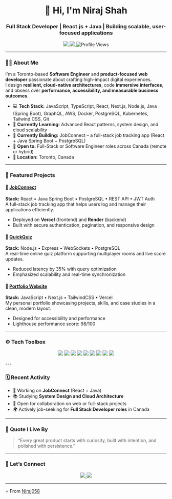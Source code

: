<!-- PROFILE README - Niraj Shah -->

<h1 align="center">👋 Hi, I'm Niraj Shah</h1>
<h3 align="center">Full Stack Developer | React.js + Java | Building scalable, user-focused applications</h3>

<p align="center">
  <a href="https://linkedin.com/in/shahnniraj" target="_blank">
    <img src="https://img.shields.io/badge/LinkedIn-0077B5?style=for-the-badge&logo=linkedin&logoColor=white"/>
  </a>
  <a href="mailto:shahnniraj.2025@gmail.com">
    <img src="https://img.shields.io/badge/Email-D14836?style=for-the-badge&logo=gmail&logoColor=white"/>
  </a>
  <img src="https://komarev.com/ghpvc/?username=Niraj058&label=Profile%20Views&color=blue&style=for-the-badge" alt="Profile Views"/>
</p>

---

### 👨‍💻 About Me
I'm a Toronto-based **Software Engineer** and **product-focused web developer** passionate about crafting high-impact digital experiences.  
I design **resilient, cloud-native architectures**, code **immersive interfaces**, and obsess over **performance, accessibility, and measurable business outcomes**.

- 💻 **Tech Stack:** JavaScript, TypeScript, React, Next.js, Node.js, Java (Spring Boot), GraphQL, AWS, Docker, PostgreSQL, Kubernetes, Tailwind CSS, Git  
- 🧠 **Currently Learning:** Advanced React patterns, system design, and cloud scalability  
- 🌱 **Currently Building:** JobConnect – a full-stack job tracking app (React + Java Spring Boot + PostgreSQL)  
- 🤝 **Open to:** Full-Stack or Software Engineer roles across Canada (remote or hybrid)  
- 📍 **Location:** Toronto, Canada  

---

### 🚀 Featured Projects

#### 🧩 [JobConnect](#)
**Stack:** React • Java Spring Boot • PostgreSQL • REST API • JWT Auth  
A full-stack job tracking app that helps users log and manage their applications efficiently.  
- Deployed on **Vercel** (frontend) and **Render** (backend)  
- Built with secure authentication, pagination, and responsive design  

#### 🧠 [QuickQuiz](#)
**Stack:** Node.js • Express • WebSockets • PostgreSQL  
A real-time online quiz platform supporting multiplayer rooms and live score updates.  
- Reduced latency by 35% with query optimization  
- Emphasized scalability and real-time synchronization  

#### 🎨 [Portfolio Website](#)
**Stack:** JavaScript • Next.js • TailwindCSS • Vercel  
My personal portfolio showcasing projects, skills, and case studies in a clean, modern layout.  
- Designed for accessibility and performance  
- Lighthouse performance score: 98/100  

---

### ⚙️ Tech Toolbox

<p align="center">
  <img src="https://img.shields.io/badge/Java-ED8B00?style=for-the-badge&logo=openjdk&logoColor=white"/>
  <img src="https://img.shields.io/badge/React-20232A?style=for-the-badge&logo=react&logoColor=61DAFB"/>
  <img src="https://img.shields.io/badge/Node.js-43853D?style=for-the-badge&logo=node.js&logoColor=white"/>
  <img src="https://img.shields.io/badge/PostgreSQL-316192?style=for-the-badge&logo=postgresql&logoColor=white"/>
  <img src="https://img.shields.io/badge/AWS-232F3E?style=for-the-badge&logo=amazon-aws&logoColor=white"/>
  <img src="https://img.shields.io/badge/Docker-2496ED?style=for-the-badge&logo=docker&logoColor=white"/>
  <img src="https://img.shields.io/badge/Kubernetes-326CE5?style=for-the-badge&logo=kubernetes&logoColor=white"/>
  <img src="https://img.shields.io/badge/GraphQL-E10098?style=for-the-badge&logo=graphql&logoColor=white"/>
  <img src="https://img.shields.io/badge/TailwindCSS-38B2AC?style=for-the-badge&logo=tailwind-css&logoColor=white"/>
</p>
---

### 🗓️ Recent Activity
- 🔭 Working on **JobConnect** (React + Java)  
- 📚 Studying **System Design and Cloud Architecture**  
- 💬 Open for collaboration on web or full-stack projects  
- 🌍 Actively job-seeking for **Full Stack Developer roles** in Canada  

---

### 💬 Quote I Live By
> “Every great product starts with curiosity, built with intention, and polished with persistence.”

---

### 🤝 Let’s Connect
<p align="center">
  <a href="https://linkedin.com/in/shahnniraj" target="_blank">
    <img src="https://img.shields.io/badge/LinkedIn-Connect-blue?style=for-the-badge&logo=linkedin"/>
  </a>
  <a href="mailto:shahnniraj.2025@gmail.com">
    <img src="https://img.shields.io/badge/Email-Me-red?style=for-the-badge&logo=gmail"/>
  </a>
</p>

---

⭐️ From [Niraj058](https://github.com/Niraj058)
